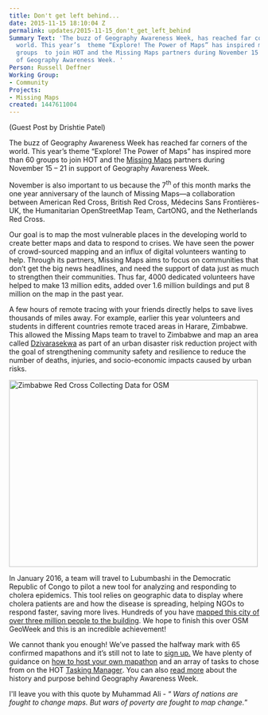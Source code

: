 ```yaml
---
title: Don't get left behind...
date: 2015-11-15 18:10:04 Z
permalink: updates/2015-11-15_don't_get_left_behind
Summary Text: 'The buzz of Geography Awareness Week, has reached far corners of the
  world. This year’s  theme “Explore! The Power of Maps” has inspired more than  60
  groups  to join HOT and the Missing Maps partners during November 15 – 21 in support
  of Geography Awareness Week. '
Person: Russell Deffner
Working Group:
- Community
Projects:
- Missing Maps
created: 1447611004
---
```


<p>(Guest Post by Drishtie Patel)</p><p>The buzz of Geography Awareness Week has reached far corners of the world. This year’s theme “Explore! The Power of Maps” has inspired more than 60 groups to join HOT and the&nbsp;<a href="http://www.missingmaps.org/"><span lang="UZ-CYR">Missing Maps</span></a>&nbsp;partners during November 15 – 21 in support of Geography Awareness Week.</p><p>November is also important to us because the 7<sup>th </sup>of this month marks the one year anniversary of the launch of Missing Maps—a collaboration between American Red Cross, British Red Cross, Médecins Sans Frontières-UK, the Humanitarian OpenStreetMap Team, CartONG, and the Netherlands Red Cross.</p><p>Our goal is to map the most vulnerable places in the developing world to create better maps and data to respond to crises. We have seen the power of crowd-sourced mapping and an influx of digital volunteers wanting to help. Through its partners, Missing Maps aims to focus on communities that don’t get the big news headlines, and need the support of data just as much to strengthen their communities. Thus far, 4000 dedicated volunteers have helped to make 13 million edits, added over 1.6 million buildings and put 8 million on the map in the past year.</p><p>A few hours of remote tracing with your friends directly helps to save lives thousands of miles away. For example, earlier this year volunteers and students in different countries remote traced areas in Harare, Zimbabwe. This allowed the Missing Maps team to travel to Zimbabwe and map an area called <a href="http://www.openstreetmap.org/#map=15/-17.8065/30.9212">Dzivarasekwa</a> as part of an urban disaster risk reduction project with the goal of strengthening community safety and resilience to reduce the number of deaths, injuries, and socio-economic impacts caused by urban risks.</p><p><img title="Zimbabwe Red Cross Mapping" src="/sites/default/files/ZimbabweRC.png" alt="Zimbabwe Red Cross Collecting Data for OSM" width="500" height="375"></p><p>In January 2016, a team will travel to Lubumbashi in the Democratic Republic of Congo to pilot a new tool for analyzing and responding to cholera epidemics. This tool relies on geographic data to display where cholera patients are and how the disease is spreading, helping NGOs to respond faster, saving more lives. Hundreds of you have <a href="http://www.openstreetmap.org/node/27564973#map=15/-11.6719/27.5125"><span lang="UZ-CYR">mapped this city of over three million people to the building</span></a>. We hope to finish this over OSM GeoWeek and this is an incredible achievement!</p><p>We cannot thank you enough! We’ve passed the halfway mark with 65 confirmed mapathons and it’s still not to late to <a href="https://docs.google.com/forms/d/1SG9DW7ZyEC9Vf78RbApUfBYAQPSIReyxbupGJPCqjtw/viewform?c=0&amp;w=1"><span lang="UZ-CYR">sign up.</span></a> We have plenty of guidance on <a href="http://www.missingmaps.org/mapathons/"><span lang="UZ-CYR">how to host your own mapathon</span></a> and an array of tasks to chose from on the HOT <a href="https://tasks.hotosm.org/?sort_by=priority&amp;direction=asc&amp;search=missing+maps"><span lang="UZ-CYR">Tasking Manager</span></a>. You can also <a href="http://education.nationalgeographic.com/education/programs/geographyawarenessweek/about/?ar_a=1"><span lang="UZ-CYR">read more</span></a>&nbsp;about the history and purpose behind Geography Awareness Week.</p><p>I'll leave you with this quote by Muhammad&nbsp;Ali - “ <em>Wars of nations are fought to change maps. But wars of poverty are fought to map change.</em>”</p>
